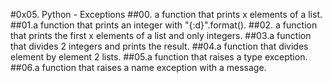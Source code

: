 #0x05. Python - Exceptions
##00. a function that prints x elements of a list.
##01.a function that prints an integer with "{:d}".format().
##02. a function that prints the first x elements of a list and only integers.
##03.a function that divides 2 integers and prints the result.
##04.a function that divides element by element 2 lists.
##05.a function that raises a type exception.
##06.a function that raises a name exception with a message.
